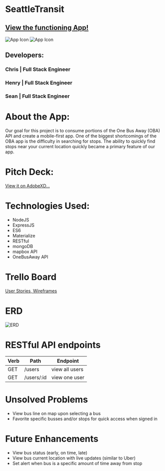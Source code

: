 # SeattleTransit
## [View the functioning App!](https://nameless-harbor-37613.herokuapp.com/)

![App Icon](https://i.imgur.com/Uh7NtT9.png "App Logo")
![App Icon](https://i.imgur.com/AKA5Hol.png "App Logo")


## Developers:
### Chris | Full Stack Engineer
### Henry | Full Stack Engineer
### Sean | Full Stack Engineer

# About the App:
Our goal for this project is to consume portions of the One Bus Away (OBA) API and create a mobile-first app. One of the biggest shortcomings of the OBA app is the difficulty in searching for stops. The ability to quickly find stops near your current location quickly became a primary feature of our app.

# Pitch Deck:
[View it on AdobeXD...](https://xd.adobe.com/view/a20c328d-2614-43c0-442b-c5a0dc3302d6-d43d/?fullscreen&hints=off)

# Technologies Used:
* NodeJS
* ExpressJS
* ES6
* Materialize
* RESTful
* mongoDB
* mapbox API
* OneBusAway API

# Trello Board
[User Stories, Wireframes](https://trello.com/b/PbPrVOeq)

# ERD
![ERD](https://i.imgur.com/FJIiqW1.png "DB Models for the SeattleTransit app")

# RESTful API endpoints
| Verb        | Path           | Endpoint  |
| ------------- |-------------| -----|
| GET   | /users        | view all users |
| GET   | /users/:id    | view one user |


# Unsolved Problems
* View bus line on map upon selecting a bus
* Favorite specific busses and/or stops for quick access when signed in

# Future Enhancements
* View bus status (early, on time, late)
* View bus current location with live updates (similar to Uber)
* Set alert when bus is a specific amount of time away from stop

